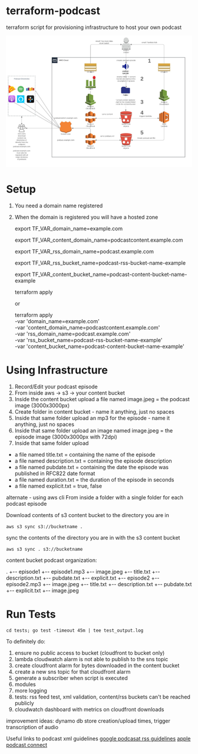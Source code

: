 # terraform-podcast
terraform script for provisioning infrastructure to host your own podcast

![Topology](podcast.jpeg)

# Setup

1) You need a domain name registered
2) When the domain is registered you will have a hosted zone

    export TF_VAR_domain_name=example.com
    
    export TF_VAR_content_domain_name=podcastcontent.example.com
    
    export TF_VAR_rss_domain_name=podcast.example.com
    
    export TF_VAR_rss_bucket_name=podcast-rss-bucket-name-example
    
    export TF_VAR_content_bucket_name=podcast-content-bucket-name-example
    
    terraform apply
    
    or
    
    terraform apply \
    -var 'domain_name=example.com' \
    -var 'content_domain_name=podcastcontent.example.com' \
    -var 'rss_domain_name=podcast.example.com' \
    -var 'rss_bucket_name=podcast-rss-bucket-name-example' \
    -var 'content_bucket_name=podcast-content-bucket-name-example'

# Using Infrastructure
1) Record/Edit your podcast episode
2) From inside aws -> s3 -> your content bucket
2) Inside the content bucket upload a file named image.jpeg = the podcast image (3000x3000px)
3) Create folder in content bucket - name it anything, just no spaces
4) Inside that same folder upload an mp3 for the episode - name it anything, just no spaces
5) Inside that same folder upload an image named image.jpeg = the episode image (3000x3000px with 72dpi)
6) Inside that same folder upload 
 - a file named title.txt = containing the name of the episode
 - a file named description.txt = containing the episode description
 - a file named pubdate.txt = containing the date the episode was published in RFC822 date format
 - a file named duration.txt = the duration of the episode in seconds
 - a file named explicit.txt = true, false
 
alternate - using aws cli
From inside a folder with a single folder for each podcast episode
    
  Download contents of s3 content bucket to the directory you are in

    aws s3 sync s3://bucketname .

  sync the contents of the directory you are in with the s3 content bucket

    aws s3 sync . s3://bucketname
    
content bucket podcast organization:

.
+-- episode1
    +-- episode1.mp3
    +-- image.jpeg
    +-- title.txt
    +-- description.txt
    +-- pubdate.txt
    +-- explicit.txt
+-- episode2
    +-- episode2.mp3
    +-- image.jpeg
    +-- title.txt
    +-- description.txt
    +-- pubdate.txt
    +-- explicit.txt
+-- image.jpeg

# Run Tests
    cd tests; go test -timeout 45m | tee test_output.log

To definitely do:
1) ensure no public access to bucket (cloudfront to bucket only)
2) lambda cloudwatch alarm is not able to publish to the sns topic
3) create cloudfront alarm for bytes downloaded in the content bucket
4) create a new sns topic for that cloudfront alarm
5) generate a subscriber when script is executed
6) modules
7) more logging
8) tests: rss feed test, xml validation, content/rss buckets can't be reached publicly
9) cloudwatch dashboard with metrics on cloudfront downloads

improvement ideas: dynamo db store creation/upload times, trigger transcription of audio

Useful links to podcast xml guidelines
[google podcasat rss guidelines](https://developers.google.com/search/docs/guides/podcast-guidelines)
[apple podcast connect](https://help.apple.com/itc/podcasts_connect/#/itcc0e1eaa94)
